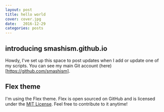 ```yaml
---
layout: post
title: hello world
cover: cover.jpg
date:   2016-12-29
categories: posts
---
```


## introducing smashism.github.io

Howdy, I've set up this space to post updates when I add or update one of my scripts. You can see my main Git account (here)[https://github.com/smashism].

## Flex theme

I'm using the Flex theme. Flex is open sourced on GitHub and is licensed under the [MIT License](http://opensource.org/licenses/MIT). Feel free to contribute to it anytime!
